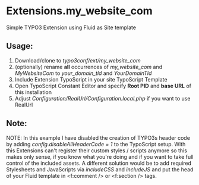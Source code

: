 Extensions.my_website_com
=========================

Simple TYPO3 Extension using Fluid as Site template

Usage:
------

1. Download/clone to *typo3conf/ext/my_website_com*
2. (optionally) rename **all** occurrences of *my_website_com* and *MyWebsiteCom* to *your_domain_tld* and *YourDomainTld*
2. Include Extension TypoScript in your site TypoScript Template
3. Open TypoScript Constant Editor and specify **Root PID** and **base URL** of this installation
4. Adjust *Configuration/RealUrl/Configuration.local.php* if you want to use RealUrl

Note:
-----

NOTE: In this example I have disabled the creation of TYPO3s header code by adding *config.disableAllHeaderCode = 1* to the TypoScript setup.
With this Extensions can't register their custom styles / scripts anymore so this makes only sense, if you know what you're doing and if you want to take full control of the included assets.
A different solution would be to add required Stylesheets and JavaScripts via *includeCSS* and *includeJS* and put the head of your Fluid template in <f:comment /> or <f:section /> tags.